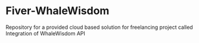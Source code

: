 # Fiver-WhaleWisdom
Repository for a provided cloud based solution for freelancing project called Integration of WhaleWisdom API
